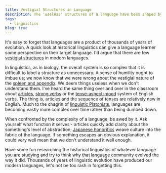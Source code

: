 ```yaml
---
title: Vestigial Structures in Language
description: The 'useless' structures of a language have been shaped by millennia of evolution.
tags:
  - linguistics
blog: true
---
```


It's easy to forget that languages are a product of thousands of years of evolution. A quick look at historical linguistics can give a language learner some perspective on their target language. I'd argue that there are few [vestigial structures][0] in modern languages.

In linguistics, as in biology, the overall system is so complex that it is difficult to label a structure as unnecessary. A sense of humility ought to imbue us; we now know that we were wrong about the vestigial nature of the [spleen and appendix][1]. We deem things useless when we don't understand them. I've heard the same thing over and over in the classroom about [articles][2], [strong verbs][3] or the [tense-aspect-mood][4] system of English verbs. The thing is, articles and the sequence of tenses are relatively new in English. Much to the chagrin of [linguistic Platonists][5], languages are becoming vastly more complex over time rather than being dumbed down.

When confronted by the complexity of a language, be awed by it. Ask yourself what function it serves - articles quickly add clarity about the something's level of abstraction; [Japanese honorifics][6] weave culture into the fabric of the language. If something escapes an obvious explanation, it could very well mean that we don't understand it well enough.

Have some fun researching the historical linguistics of whatever language you are studying and try to think why that language community evolved the way it did. Thousands of years of linguistic evolution have produced our modern languages, let's not be too rash in forgetting this.

[0]: https://en.wikipedia.org/wiki/Vestigiality
[1]: http://news.nationalgeographic.com/news/2009/07/090730-spleen-vestigial-organs.html
[2]: https://en.wikipedia.org/wiki/Article_(grammar)
[3]: https://en.wikipedia.org/wiki/Germanic_strong_verb
[4]: https://en.wikipedia.org/wiki/Tense–aspect–mood
[5]: /blog/plato-ruined-your-english
[6]: https://en.wikipedia.org/wiki/Japanese_honorifics
